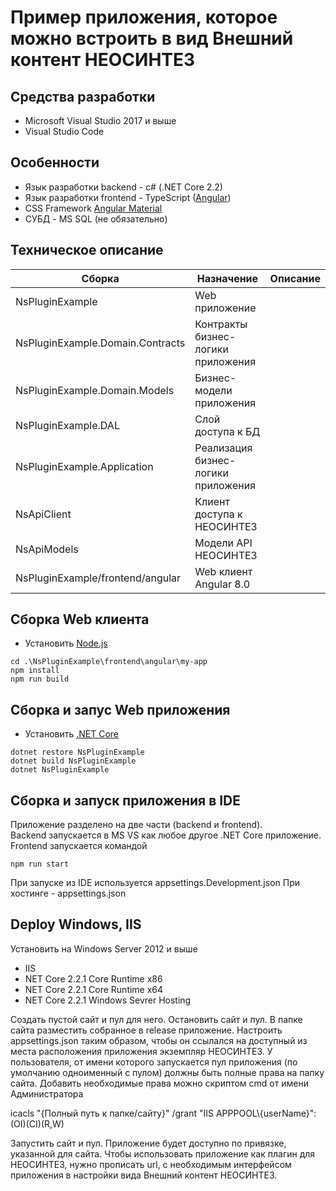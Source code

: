 # Пример приложения, которое можно встроить в вид Внешний контент НЕОСИНТЕЗ

## Средства разработки
- Microsoft Visual Studio 2017 и выше
- Visual Studio Code

## Особенности

  - Язык разработки backend - c# (.NET Core 2.2)
  - Язык разработки frontend - TypeScript ([Angular](https://angular.io/))
  - CSS Framework [Angular Material](https://material.angular.io/)
  - СУБД - MS SQL (не обязательно)

## Техническое описание
| Сборка | Назначение  | Описание  |
|--|--|--|
| NsPluginExample |Web приложение  | |
| NsPluginExample.Domain.Contracts | Контракты бизнес-логики приложения |  |
| NsPluginExample.Domain.Models | Бизнес-модели приложения |  |
| NsPluginExample.DAL | Слой доступа к БД |  |
| NsPluginExample.Application| Реализация бизнес-логики приложения|
| NsApiClient| Клиент доступа к НЕОСИНТЕЗ||
| NsApiModels| Модели API НЕОСИНТЕЗ||
| NsPluginExample/frontend/angular| Web клиент Angular 8.0 | ||


## Сборка Web клиента

- Установить [Node.js](https://nodejs.org/ "Node.js")

```
cd .\NsPluginExample\frontend\angular\my-app
npm install
npm run build
```

## Сборка и запус Web приложения

- Установить [.NET Core](https://www.microsoft.com/net/download ".NET Core")
```
dotnet restore NsPluginExample
dotnet build NsPluginExample
dotnet NsPluginExample
```

## Сборка и запуск приложения в IDE 

Приложение разделено на две части (backend и frontend).  
Backend запускается в MS VS как любое другое .NET Core приложение.  
Frontend запускается командой 
```
npm run start
```

При запуске из IDE используется appsettings.Development.json
При хостинге - appsettings.json

## Deploy Windows, IIS

Установить на Windows Server 2012 и выше
- IIS 
- NET Core 2.2.1 Core Runtime x86
- NET Core 2.2.1 Core Runtime x64
- NET Core 2.2.1 Windows Sevrer Hosting

Создать пустой сайт и пул для него. Остановить сайт и пул.
В папке сайта разместить собранное в release приложение. Настроить appsettings.json таким образом, чтобы он ссылался на доступный из места расположения приложения экземпляр НЕОСИНТЕЗ.
У пользователя, от имени которого запускается пул приложения (по умолчанию одноименный с пулом) должны быть полные права на папку сайта. Добавить необходимые права можно скриптом cmd от имени Администратора

icacls "{Полный путь к папке/сайту}" /grant "IIS APPPOOL\\{userName}":(OI)(CI)(R,W)

Запустить сайт и пул. Приложение будет доступно по привязке, указанной для сайта.
Чтобы использовать приложение как плагин для НЕОСИНТЕЗ, нужно прописать url, с необходимым интерфейсом приложения в настройки вида Внешний контент НЕОСИНТЕЗ.
